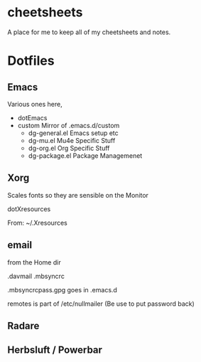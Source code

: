 # cheetsheets


A place for me to keep all of my cheetsheets and notes.

# Dotfiles

## Emacs

Various ones here,

 - dotEmacs
 - custom Mirror of .emacs.d/custom
    - dg-general.el   Emacs setup etc
	- dg-mu.el  Mu4e Specific Stuff
	- dg-org.el Org Specific Stuff
	- dg-package.el  Package Managemenet

## Xorg

Scales fonts so they are sensible on the Monitor

dotXresources

From: ~/.Xresources

## email

from the Home dir

 .davmail
 .mbsyncrc
 
 .mbsyncrcpass.gpg goes in .emacs.d
 
 remotes is part of /etc/nullmailer (Be use to put password back)

## Radare 

## Herbsluft / Powerbar



